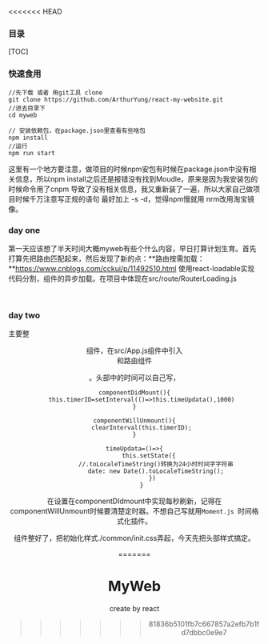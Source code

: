 <<<<<<< HEAD
### 目录

[TOC]



### 快速食用

```shell
//先下载 或者 用git工具 clone
git clone https://github.com/ArthurYung/react-my-website.git
//进去目录下
cd myweb

// 安装依赖包，在package.json里查看有些啥包
npm install
//运行
npm run start
```

这里有一个地方要注意，做项目的时候npm安包有时候在package.json中没有相关信息，所以npm install之后还是报错没有找到Moudle，原来是因为我安装包的时候命令用了cnpm 导致了没有相关信息，我又重新装了一遍，所以大家自己做项目时候千万注意写正规的语句  最好加上 -s -d，觉得npm慢就用 nrm改用淘宝镜像。



### day one

​	第一天应该想了半天时间大概myweb有些个什么内容，早日打算计划生育。首先打算先把路由匹配起来，然后发现了新的点：**路由按需加载：**https://www.cnblogs.com/cckui/p/11492510.html	使用react-loadable实现代码分割，组件的异步加载。在项目中体现在src/route/RouterLoading.js

​	

### day two

​	主要整<header />组件，在src/App.js组件中引入<header />和路由组件<RouterMap/> 

。头部中的时间可以自己写，

```react
componentDidMount(){
    this.timerID=setInterval(()=>this.timeUpdata(),1000)
}

componentWillUnmount(){
    clearInterval(this.timerID);
}

timeUpdata=()=>{
        this.setState({
            //.toLocaleTimeString()转换为24小时时间字字符串
            date: new Date().toLocaleTimeString();
          })
    }
```

在设置在componentDIdmount中实现每秒刷新，记得在componentWillUnmount时候要清楚定时器。不想自己写就用`Moment.js `时间格式化插件。

​	组件整好了，把初始化样式./common/init.css弄起，今天先把头部样式搞定。

=======
# MyWeb
create by react
>>>>>>> 81836b5101fb7c667857a2efb7b1fd7dbbc0e9e7
